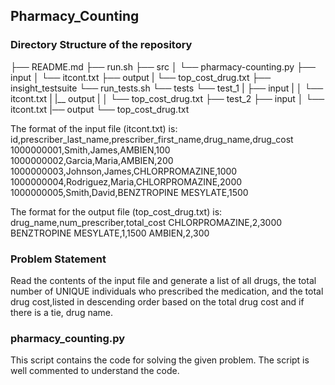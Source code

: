 ## Pharmacy_Counting

### Directory Structure of the repository

├── README.md 
├── run.sh
├── src
│   └── pharmacy-counting.py
├── input
│   └── itcont.txt
├── output
|   └── top_cost_drug.txt
├── insight_testsuite
    └── run_tests.sh
    └── tests
        └── test_1
        |   ├── input
        |   │   └── itcont.txt
        |   |__ output
        |   │   └── top_cost_drug.txt
        ├── test_2
            ├── input
            │   └── itcont.txt
            |── output
                └── top_cost_drug.txt
                
The format of the input file (itcont.txt) is:
id,prescriber_last_name,prescriber_first_name,drug_name,drug_cost
1000000001,Smith,James,AMBIEN,100
1000000002,Garcia,Maria,AMBIEN,200
1000000003,Johnson,James,CHLORPROMAZINE,1000
1000000004,Rodriguez,Maria,CHLORPROMAZINE,2000
1000000005,Smith,David,BENZTROPINE MESYLATE,1500


The format for the output file (top_cost_drug.txt) is:
drug_name,num_prescriber,total_cost
CHLORPROMAZINE,2,3000
BENZTROPINE MESYLATE,1,1500
AMBIEN,2,300

### Problem Statement
Read the contents of the input file and generate a list of all drugs, the total number of UNIQUE individuals 
who prescribed the medication, and the total drug cost,listed in descending order based on the total drug 
cost and if there is a tie, drug name.

### pharmacy_counting.py
This script contains the code for solving the given problem. The script is well commented to understand the code. 




